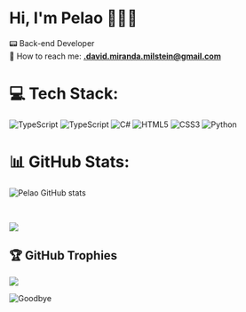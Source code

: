 
# Hi, I'm Pelao 👨🏻‍💻
📟 Back-end Developer <br/>
📧 How to reach me: **.david.miranda.milstein@gmail.com**

# 💻 Tech Stack:
![TypeScript](https://img.shields.io/badge/TypeScript-3178C6?style=flat&logo=typescript&logoColor=white)
![TypeScript](https://img.shields.io/badge/Javascript-f7df1e?logo=javascript&logoColor=black)
![C#](https://img.shields.io/badge/C%23-800080?logo=c%23)
![HTML5](https://img.shields.io/badge/Html5-%23E34F26.svg?style=flat&logo=html5&logoColor=white)
![CSS3](https://img.shields.io/badge/css3-%231572B6.svg?logo=css3)
![Python](https://img.shields.io/badge/Python-FFD43B?style=flat&logo=python&logoColor=blue)



# 📊 GitHub Stats:
![Pelao GitHub stats](https://github-readme-stats.vercel.app/api?username=red3blue&show_icons=true&theme=algolia)

<br>

![](https://github-readme-stats.vercel.app/api/top-langs/?username=red3blue&theme=algolia&hide_border=false&include_all_commits=true&count_private=true&layout=compact)

## 🏆 GitHub Trophies
![](https://github-profile-trophy.vercel.app/?username=red3blue&theme=algolia&no-frame=true&no-bg=true&margin-w=4)

![Goodbye](https://github.com/images/mona-whisper.gif)
